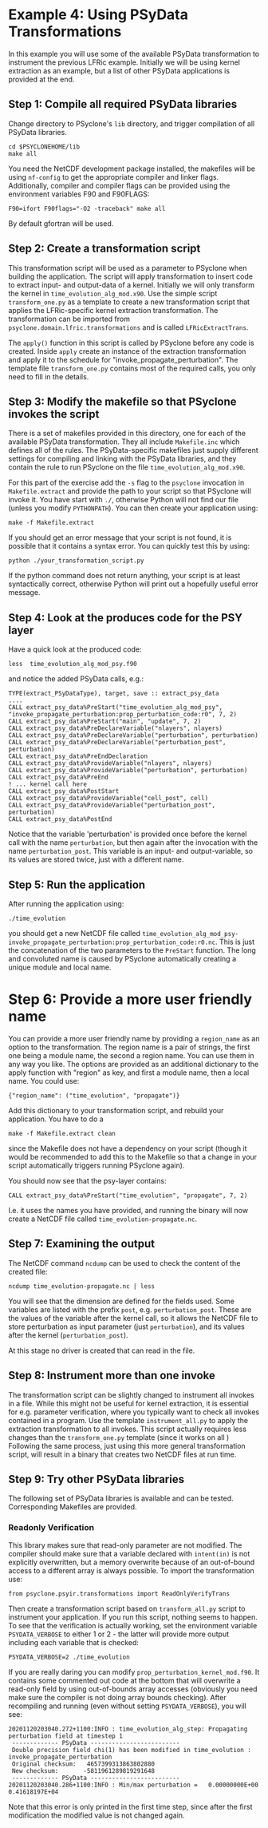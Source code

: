 # Example 4: Using PSyData Transformations

In this example you will use some of the available PSyData
transformation to instrument the previous LFRic example.
Initially we will be using kernel extraction as an example,
but a list of other PSyData applications is provided at the end.


## Step 1: Compile all required PSyData libraries
Change directory to PSyclone's ``lib`` directory, and trigger
compilation of all PSyData libraries.

    cd $PSYCLONEHOME/lib
    make all

You need the NetCDF development package installed, the makefiles
will be using ``nf-config`` to get the appropriate compiler and
linker flags. Additionally, compiler and compiler flags can be provided
using the environment variables F90 and F90FLAGS:

    F90=ifort F90flags="-O2 -traceback" make all

By default gfortran will be used.


## Step 2: Create a transformation script
This transformation script will be used as a parameter
to PSyclone when building the application. The script will apply
transformation to insert
code to extract input- and output-data of a kernel. Initially
we will only transform the kernel in ``time_evolution_alg_mod.x90``.
Use the simple script ``transform_one.py`` as a template
to create a new transformation script that applies the
LFRic-specific kernel extraction transformation. The transformation
can be imported from ``psyclone.domain.lfric.transformations``
and is called ``LFRicExtractTrans``.

The ``apply()`` function in this script is called by PSyclone before
any code is created. Inside ``apply`` create an instance of the
extraction transformation and apply it to the schedule for
"invoke_propagate_perturbation". The template file ``transform_one.py``
contains most of the required calls, you only need to fill in the
details.

## Step 3: Modify the makefile so that PSyclone invokes the script

There is a set of makefiles provided in this directory, one for
each of the available PSyData transformation. They all include
``Makefile.inc`` which defines all of the rules. The PSyData-specific
makefiles just supply different settings for compiling and linking
with the PSyData libraries, and they contain the rule to run PSyclone
on the file ``time_evolution_alg_mod.x90``.

For this part of the exercise add the ``-s`` flag to the ``psyclone``
invocation in ``Makefile.extract`` and provide the path to your script
so that PSyclone will invoke it. You have start with ``./``, otherwise
Python will not find our file (unless you modify ``PYTHONPATH``).
You can then create your application using:

    make -f Makefile.extract

If you should get an error message that your script is not found,
it is possible that it contains a syntax error. You can quickly
test this by using:

    python ./your_transformation_script.py

If the python command does not return anything, your script is at least
syntactically correct, otherwise Python will print out a hopefully
useful error message.


## Step 4: Look at the produces code for the PSY layer
Have a quick look at the produced code:

    less  time_evolution_alg_mod_psy.f90

and notice the added PSyData calls, e.g.:

    TYPE(extract_PSyDataType), target, save :: extract_psy_data
    ....
    CALL extract_psy_data%PreStart("time_evolution_alg_mod_psy", "invoke_propagate_perturbation:prop_perturbation_code:r0", 7, 2)
    CALL extract_psy_data%PreStart("main", "update", 7, 2)
    CALL extract_psy_data%PreDeclareVariable("nlayers", nlayers)
    CALL extract_psy_data%PreDeclareVariable("perturbation", perturbation)
    CALL extract_psy_data%PreDeclareVariable("perturbation_post", perturbation)
    CALL extract_psy_data%PreEndDeclaration
    CALL extract_psy_data%ProvideVariable("nlayers", nlayers)
    CALL extract_psy_data%ProvideVariable("perturbation", perturbation)
    CALL extract_psy_data%PreEnd
    ! ... kernel call here
    CALL extract_psy_data%PostStart
    CALL extract_psy_data%ProvideVariable("cell_post", cell)
    CALL extract_psy_data%ProvideVariable("perturbation_post", perturbation)
    CALL extract_psy_data%PostEnd

Notice that the variable 'perturbation' is provided once before the kernel call
with the name ``perturbation``, but then again after the invocation with
the name ``perturbation_post``. This variable is an input- and output-variable,
so its values are stored twice, just with a different name.


## Step 5: Run the application
After running the application using:

    ./time_evolution

you should get a new NetCDF file called
``time_evolution_alg_mod_psy-invoke_propagate_perturbation:prop_perturbation_code:r0.nc``.
This is just the concatenation of the two parameters to the ``PreStart`` function.
The long and convoluted name is caused by PSyclone automatically creating a unique module 
and local name. 

# Step 6: Provide a more user friendly name
You can provide a more user friendly name by providing a
``region_name`` as an option to the transformation. The region name is a pair of strings,
the first one being a module name, the second a region name. You can use them in any
way you like. The options are provided as an additional dictionary to the apply function
with "region" as key, and first a module name, then a local name. You could use:

    {"region_name": ("time_evolution", "propagate")}

Add this dictionary to your transformation script, and rebuild your application. You
have to do a

    make -f Makefile.extract clean

since the Makefile does not have a dependency on your script (though it would be
recommended to add this to the Makefile so that a change in your script automatically
triggers running PSyclone again).

You should now see that the psy-layer contains:

    CALL extract_psy_data%PreStart("time_evolution", "propagate", 7, 2)

I.e. it uses the names you have provided, and running the binary will now create
a NetCDF file called ``time_evolution-propagate.nc``.

## Step 7: Examining the output

The NetCDF command ``ncdump`` can be used to check the content of the created file:

    ncdump time_evolution-propagate.nc | less

You will see that the dimension are defined for the fields used. Some variables
are listed with the prefix ``post``, e.g. ``perturbation_post``. These are the
values of the variable after the kernel call, so it allows the NetCDF file
to store perturbation as input parameter (just ``perturbation``), and its
values after the kernel (``perturbation_post``).

At this stage no driver is created that can read in the file.


## Step 8: Instrument more than one invoke

The transformation script can be slightly changed to instrument all invokes
in a file. While this might not be useful for kernel extraction, it is
essential for e.g. parameter verification, where you typically want to
check all invokes contained in a program. Use the template ``instrument_all.py``
to apply the extraction transformation to all invokes. This script actually
requires less changes than the ``transform_one.py`` template (since it
works on all )
Following the same process, just using this more general transformation script,
will result in a binary that creates two NetCDF files at run time.


## Step 9: Try other PSyData libraries
The following set of PSyData libraries is available and can be tested.
Corresponding Makefiles are provided.

### Readonly Verification
This library makes sure that read-only parameter are not modified. The compiler
should make sure that a variable declared with ``intent(in)`` is not explicitly
overwritten, but a memory overwrite because of an out-of-bound access to a
different array is always possible. To import the transformation use:

    from psyclone.psyir.transformations import ReadOnlyVerifyTrans

Then create a transformation script based on ``transform_all.py`` script to
instrument your application. If you run this script, nothing seems to happen.
To see that the verification is actually working, set
the environment variable ``PSYDATA_VERBOSE`` to either 1 or 2 - the latter
will provide more output including each variable that is checked:

    PSYDATA_VERBOSE=2 ./time_evolution

If you are really daring you can modify ``prop_perturbation_kernel_mod.f90``.
It contains some commented out code at the bottom that will overwrite
a read-only field by using out-of-bounds array accesses (obviously you
need make sure the compiler is not doing array bounds checking). After
recompiling and running (even without setting ``PSYDATA_VERBOSE``), you will
see:

    20201120203040.272+1100:INFO : time_evolution_alg_step: Propagating perturbation field at timestep 1
     ------------- PSyData -------------------------
     Double precision field chi(1) has been modified in time_evolution : invoke_propagate_perturbation
     Original checksum:   4657399313863802880
     New checksum:       -5811961289819291648
     ------------- PSyData -------------------------
    20201120203040.286+1100:INFO : Min/max perturbation =   0.00000000E+00  0.41618197E+04

Note that this error is only printed in the first time step, since after the first modification
the modified value is not changed again.


